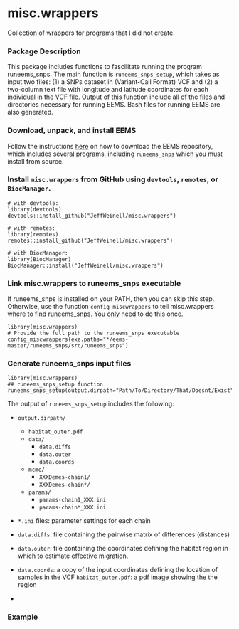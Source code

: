 # misc.wrappers
 Collection of wrappers for programs that I did not create.

### Package Description
This package includes functions to fascilitate running the program runeems_snps. The main function is ```runeems_snps_setup```, which takes as input two files: (1) a SNPs dataset in (Variant-Call Format) VCF and (2) a two-column text file with longitude and latitude coordinates for each individual in the VCF file. Output of this function include all of the files and directories necessary for running EEMS. Bash files for running EEMS are also generated.

### Download, unpack, and install EEMS
Follow the instructions [here](https://github.com/dipetkov/eems) on how to download the EEMS repository, which includes several programs, including ```runeems_snps``` which you must install from source.

### Install ```misc.wrappers``` from GitHub using ```devtools```, ```remotes```, or ```BiocManager```.
```
# with devtools:
library(devtools)
devtools::install_github("JeffWeinell/misc.wrappers")

# with remotes:
library(remotes)
remotes::install_github("JeffWeinell/misc.wrappers")

# with BiocManager:
library(BiocManager)
BiocManager::install("JeffWeinell/misc.wrappers")
```

### Link misc.wrappers to runeems_snps executable
If runeems_snps is installed on your PATH, then you can skip this step. Otherwise, use the function ```config_miscwrappers``` to tell misc.wrappers where to find runeems_snps. You only need to do this once.
```
library(misc.wrappers)
# Provide the full path to the runeems_snps executable
config_miscwrappers(exe.paths="*/eems-master/runeems_snps/src/runeems_snps")
```

### Generate runeems_snps input files
```
library(misc.wrappers)
## runeems_snps_setup function
runeems_snps_setup(output.dirpath="Path/To/Directory/That/Doesnt/Exist",data="Path/To/SNP/file.vcf",coord="Path/To/LonLat/of/Individuals/file.txt")
```

The output of ```runeems_snps_setup``` includes the following:
  - `output.dirpath/`
    - `habitat_outer.pdf`
    - `data/`
      - `data.diffs`
      - `data.outer`
      - `data.coords`
    - `mcmc/`
      - `XXXDemes-chain1/`
      - `XXXDemes-chain*/`
    - `params/`
      - `params-chain1_XXX.ini`
      - `params-chain*_XXX.ini`




  - `*.ini` files: parameter settings for each chain
  - `data.diffs`: file containing the pairwise matrix of differences (distances)
  - `data.outer`: file containing the coordinates defining the habitat region in which to estimate effective migration.
  - `data.coords`: a copy of the input coordinates defining the location of samples in the VCF
  `habitat_outer.pdf`: a pdf image showing the the region 
  - 

### Example 










